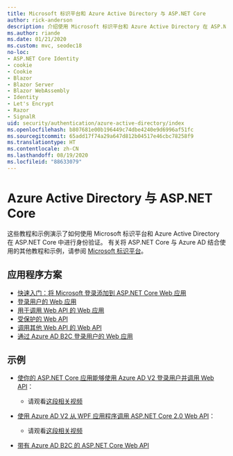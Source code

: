```yaml
---
title: Microsoft 标识平台和 Azure Active Directory 与 ASP.NET Core
author: rick-anderson
description: 介绍使用 Microsoft 标识平台和 Azure Active Directory 在 ASP.NET Core 对 Web 应用和 API 进行身份验证的相关主题。
ms.author: riande
ms.date: 01/21/2020
ms.custom: mvc, seodec18
no-loc:
- ASP.NET Core Identity
- cookie
- Cookie
- Blazor
- Blazor Server
- Blazor WebAssembly
- Identity
- Let's Encrypt
- Razor
- SignalR
uid: security/authentication/azure-active-directory/index
ms.openlocfilehash: b807681e00b196449c74dbe4240e9d6996af51fc
ms.sourcegitcommit: 65add17f74a29a647d812b04517e46cbc78258f9
ms.translationtype: HT
ms.contentlocale: zh-CN
ms.lasthandoff: 08/19/2020
ms.locfileid: "88633079"
---
```

# <a name="azure-active-directory-with-aspnet-core"></a>Azure Active Directory 与 ASP.NET Core

这些教程和示例演示了如何使用 Microsoft 标识平台和 Azure Active Directory 在 ASP.NET Core 中进行身份验证。 有关将 ASP.NET Core 与 Azure AD 结合使用的其他教程和示例，请参阅 [Microsoft 标识平台](/azure/active-directory/develop/)。

## <a name="application-scenarios"></a>应用程序方案

* [快速入门：将 Microsoft 登录添加到 ASP.NET Core Web 应用](/azure/active-directory/develop/quickstart-v2-aspnet-core-webapp)
* [登录用户的 Web 应用](/azure/active-directory/develop/scenario-web-app-sign-user-overview?tabs=aspnetcore)
* [用于调用 Web API 的 Web 应用](/azure/active-directory/develop/scenario-web-app-call-api-overview)
* [受保护的 Web API](/azure/active-directory/develop/scenario-protected-web-api-overview)
* [调用其他 Web API 的 Web API](/azure/active-directory/develop/scenario-web-api-call-api-overview)
* [通过 Azure AD B2C 登录用户的 Web 应用](xref:security/authentication/azure-ad-b2c)

## <a name="samples"></a>示例

* [使你的 ASP.NET Core 应用能够使用 Azure AD V2 登录用户并调用 Web API](/samples/azure-samples/active-directory-aspnetcore-webapp-openidconnect-v2/enable-webapp-signin/)： 
  * 请观看[这段相关视频](https://channel9.msdn.com/Events/Build/2018/THR5001)

* [使用 Azure AD V2 从 WPF 应用程序调用 ASP.NET Core 2.0 Web API](/samples/azure-samples/active-directory-dotnet-native-aspnetcore-v2/calling-an-aspnet-core-web-api-from-a-wpf-application-using-azure-ad-v2/)： 
  * 请观看[这段相关视频](https://channel9.msdn.com/Events/Build/2018/THR5000)

* [带有 Azure AD B2C 的 ASP.NET Core Web API](https://azure.microsoft.com/resources/samples/active-directory-b2c-dotnetcore-webapi/)
